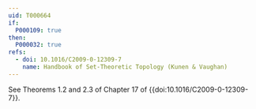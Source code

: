 ```yaml
---
uid: T000664
if:
  P000109: true
then:
  P000032: true
refs:
  - doi: 10.1016/C2009-0-12309-7
    name: Handbook of Set-Theoretic Topology (Kunen & Vaughan)
---
```


See Theorems 1.2 and 2.3 of Chapter 17 of {{doi:10.1016/C2009-0-12309-7}}.
